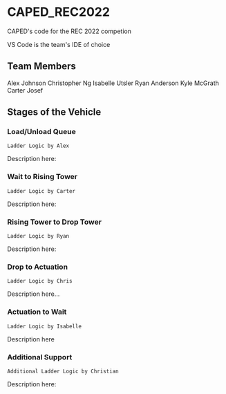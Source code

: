 # CAPED_REC2022
CAPED's code for the REC 2022 competion

VS Code is the team's IDE of choice

## Team Members
Alex Johnson
Christopher Ng
Isabelle Utsler
Ryan Anderson
Kyle McGrath
Carter Josef

## Stages of the Vehicle

### Load/Unload Queue
	Ladder Logic by Alex
Description here:

### Wait to Rising Tower
	Ladder Logic by Carter
Description here:

### Rising Tower to Drop Tower
	Ladder Logic by Ryan
Description here:

### Drop to Actuation
	Ladder Logic by Chris
Description here...

### Actuation to Wait
	Ladder Logic by Isabelle
Description here

### Additional Support
	Additional Ladder Logic by Christian
Description here:

